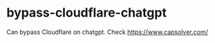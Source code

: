 # bypass-cloudflare-chatgpt
Can bypass Cloudflare on chatgpt. Check https://www.capsolver.com/ 
                                                                                                                                     